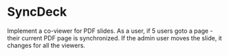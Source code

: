 # SyncDeck
Implement a co-viewer for PDF slides. As a user, if 5 users goto a page - their current PDF page is synchronized. If the admin user moves the slide, it changes for all the viewers.
